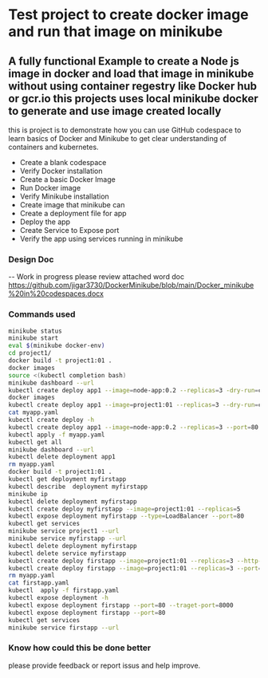 # Test project to create docker image and run that image on minikube

## A fully functional Example to create a Node js image in docker and load that image in minikube without using container regestry like Docker hub or gcr.io this projects uses local minikube docker to generate and use image created locally

this is project is to demonstrate how you can use GitHub codespace to learn basics of Docker and Minikube to get clear understanding of containers and kubernetes.

* Create a blank codespace 
* Verify Docker installation
* Create a basic Docker Image
* Run Docker image 
* Verify Minikube installation
* Create image that minikube can
* Create a deployment file for app 
* Deploy the app 
* Create Service to Expose port 
* Verify the app using services running in minikube 


### Design Doc
-- Work in progress please review attached word doc 
https://github.com/jigar3730/DockerMinikube/blob/main/Docker_minikube%20in%20codespaces.docx

### Commands used 
```sh
minikube status
minikube start
eval $(minikube docker-env)
cd project1/
docker build -t project1:01 .
docker images
source <(kubectl completion bash)
minikube dashboard --url
kubectl create deploy app1 --image=node-app:0.2 --replicas=3 -dry-run=client -o yaml >myapp.yaml
docker images
kubectl create deploy app1 --image=project1:01 --replicas=3 --dry-run=client -o yaml >myapp.yaml
cat myapp.yaml 
kubectl create deploy -h
kubectl create deploy app1 --image=node-app:0.2 --replicas=3 --port=80 --dry-run=client -o yaml >myapp.yaml
kubectl apply -f myapp.yaml 
kubectl get all
minikube dashboard --url
kubectl delete deployment app1 
rm myapp.yaml 
docker build -t project1:01 .
kubectl get deployment myfirstapp 
kubectl describe  deployment myfirstapp 
minikube ip
kubectl delete deployment myfirstapp 
kubectl create deploy myfirstapp --image=project1:01 --replicas=5
kubectl expose deployment myfirstapp --type=LoadBalancer --port=80
kubectl get services
minikube service project1 --url
minikube service myfirstapp --url
kubectl delete deployment myfirstapp
kubectl delete service myfirstapp 
kubectl create deploy firstapp --image=project1:01 --replicas=3 --http-port=80 --dry-run=client -o yaml >firstapp.yaml
kubectl create deploy firstapp --image=project1:01 --replicas=3 --port=80 --dry-run=client -o yaml >firstapp.yaml
rm myapp.yaml 
cat firstapp.yaml 
kubectl  apply -f firstapp.yaml 
kubectl expose deployment -h
kubectl expose deployment firstapp --port=80 --traget-port=8000
kubectl expose deployment firstapp --port=80
kubectl get services
minikube service firstapp --url
```

### Know how could this be done better 
please provide feedback or report issus and help improve.



